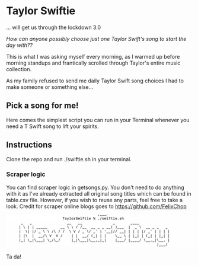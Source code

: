 # Taylor Swiftie 

... will get us through the lockdown 3.0

*How can anyone possibly choose just one Taylor Swift's song to start the day with??*

This is what I was asking myself every morning, as I warmed up before morning standups and frantically scrolled through Taylor's entire music collection.

As my family refused to send me daily Taylor Swift song choices I had to make someone or something else...

## Pick a song for me!

Here comes the simplest script you can run in your Terminal whenever you need a T Swift song to lift your spirits.

## Instructions

Clone the repo and run ./swiftie.sh in your terminal.

### Scraper logic

You can find scraper logic in getsongs.py. You don't need to do anything with it as I've already extracted all original song titles which can be found in table.csv file. However, if you wish to reuse any parts, feel free to take a look. 
Credit for scraper online blogs goes to https://github.com/FelixChop


![Screenshot](swiftie.png)


Ta da!

